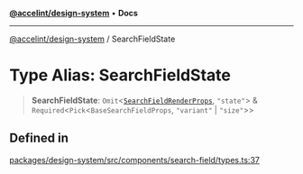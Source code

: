 [**@accelint/design-system**](../README.md) • **Docs**

***

[@accelint/design-system](../README.md) / SearchFieldState

# Type Alias: SearchFieldState

> **SearchFieldState**: `Omit`\<[`SearchFieldRenderProps`](SearchFieldRenderProps.md), `"state"`\> & `Required`\<`Pick`\<`BaseSearchFieldProps`, `"variant"` \| `"size"`\>\>

## Defined in

[packages/design-system/src/components/search-field/types.ts:37](https://github.com/gohypergiant/standard-toolkit/blob/258694cea8ed8bbd956b3cf5da47c2c9debcf127/packages/design-system/src/components/search-field/types.ts#L37)
